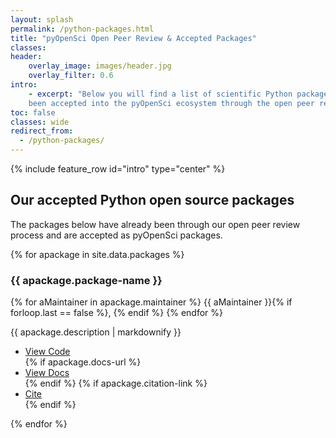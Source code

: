 ```yaml
---
layout: splash
permalink: /python-packages.html
title: "pyOpenSci Open Peer Review & Accepted Packages"
classes:
header:
    overlay_image: images/header.jpg
    overlay_filter: 0.6
intro:
    - excerpt: "Below you will find a list of scientific Python packages that have 
    been accepted into the pyOpenSci ecosystem through the open peer review process."
toc: false
classes: wide
redirect_from: 
  - /python-packages/
---
```


{% include feature_row id="intro" type="center" %}

## Our accepted Python open source packages

<!--TODO: This would be better as rows of 3 vs 4; also adjust font size in cards > -->
The packages below have already been through our open peer review process and 
are accepted as pyOpenSci packages.


<div class="grid">
    {% for apackage in site.data.packages %}
    <div class="cards">
    <article class="archive__item" itemscope="" itemtype="https://schema.org/CreativeWork">
        <!-- <div class="archive__item-teaser">
            <img src="" alt="">
        </div> -->
        <h3 class="card__title no_toc" itemprop="headline">
            <!-- <a href="{{ apackage.link }}" rel="permalink"> -->
            {{ apackage.package-name }}
            <!-- </a> -->
        </h3>
        <p class="page__meta contributors">
         <span><i class="fas fa-feather" aria-hidden="true"></i>
         <!-- Commas in between authors -->
         {% for aMaintainer in apackage.maintainer %}  
         {{ aMaintainer }}{% if forloop.last == false %}, {% endif %}
         {% endfor %}
         </span>
        </p>
        <span class="narrow">
        <p class="archive__item-excerpt narrow" itemprop="description">{{ apackage.description | markdownify }}
        </p>
        </span>
        <!-- This would probably be cool as a list and use light text for each ?
        In this case i wouldn't have the card be a link but maybe the hover highlights
        the content in the card? And the hover state isn't a hand to suggest 
          docs-url: 
  citation-link: -->
        <ul>
          <li>
            <a href="{{ apackage.link }}" rel="permalink"><i class="fab fa-github"></i> View Code </a>
          </li>
          {% if apackage.docs-url %}
          <li>
            <a href="{{ apackage.docs-url }}" rel="permalink"><i class="fas fa-book-open"></i> View Docs</a>
          </li>
          {% endif %}
          {% if apackage.citation-link %}
          <li>
            <a href="{{ apackage.docs-url }}" rel="permalink"><i class="fas fa-bookmark fa-fw"></i> Cite</a>
          </li>
        {% endif %}
        </ul>
    </article>
    </div>
    {% endfor %}
</div>


<br clear="both">
